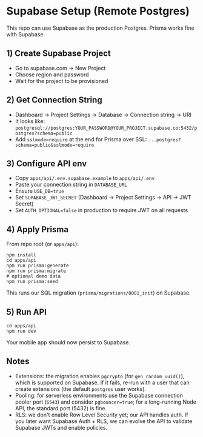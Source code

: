 # Supabase Setup (Remote Postgres)

This repo can use Supabase as the production Postgres. Prisma works fine with Supabase.

## 1) Create Supabase Project
- Go to supabase.com → New Project
- Choose region and password
- Wait for the project to be provisioned

## 2) Get Connection String
- Dashboard → Project Settings → Database → Connection string → URI
- It looks like:
  `postgresql://postgres:YOUR_PASSWORD@YOUR_PROJECT.supabase.co:5432/postgres?schema=public`
- Add `sslmode=require` at the end for Prisma over SSL:
  `...postgres?schema=public&sslmode=require`

## 3) Configure API env
- Copy `apps/api/.env.supabase.example` to `apps/api/.env`
- Paste your connection string in `DATABASE_URL`
- Ensure `USE_DB=true`
- Set `SUPABASE_JWT_SECRET` (Dashboard → Project Settings → API → JWT Secret)
- Set `AUTH_OPTIONAL=false` in production to require JWT on all requests

## 4) Apply Prisma
From repo root (or `apps/api`):

```
npm install
cd apps/api
npm run prisma:generate
npm run prisma:migrate
# optional demo data
npm run prisma:seed
```

This runs our SQL migration (`prisma/migrations/0001_init`) on Supabase.

## 5) Run API
```
cd apps/api
npm run dev
```

Your mobile app should now persist to Supabase.

## Notes
- Extensions: the migration enables `pgcrypto` (for `gen_random_uuid()`), which is supported on Supabase. If it fails, re-run with a user that can create extensions (the default `postgres` user works).
- Pooling: for serverless environments use the Supabase connection pooler port (`6543`) and consider `pgbouncer=true`; for a long-running Node API, the standard port (5432) is fine.
- RLS: we don't enable Row Level Security yet; our API handles auth. If you later want Supabase Auth + RLS, we can evolve the API to validate Supabase JWTs and enable policies.
